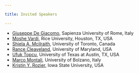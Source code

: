 ```yaml
---

title: Invited Speakers

---
```



<ul role="list">
    <li> <a href="http://www.diag.uniroma1.it//degiacom/">Giuseppe De Giacomo</a>, Sapienza University of Rome, Italy </li>    
    <li><a href="https://www.cs.rice.edu/~vardi/">Moshe Vardi</a>, Rice University, Houston, TX, USA </li>
    <li><a href="https://www.cs.toronto.edu/~sheila/">Shiela A. Mcilraith</a>, University of Toronto, Canada </li>
    <li><a href="https://www.cs.umd.edu/people/wcleavel">Rance Cleaveland</a>, University of Maryland, USA </li>
    <li><a href="https://www.ae.utexas.edu/people/faculty/faculty-directory/topcu">Ufuk Topcu</a>, University of Texas at Austin, TX, USA </li>
    <li><a href="https://www.unibz.it/it/faculties/computer-science/academic-staff/person/31326-marco-montali">Marco Montali</a>, University of Bolzano, Italy </li>
    <li><a href="https://www.engineering.iastate.edu/people/profile/kyrozier/">Kristin Y. Rozier</a>, Iowa State University, USA </li>

</ul>


